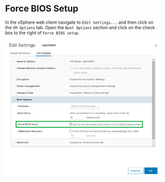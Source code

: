 # Force BIOS Setup

In the vSphere web client navigate to `Edit Settings...` and then click on the `VM Options` tab. Open the `Boot Options` section and click on the check box to the right of `Force BIOS setup`.

![Force BIOS](../images/vmware-bootoptions.png)
